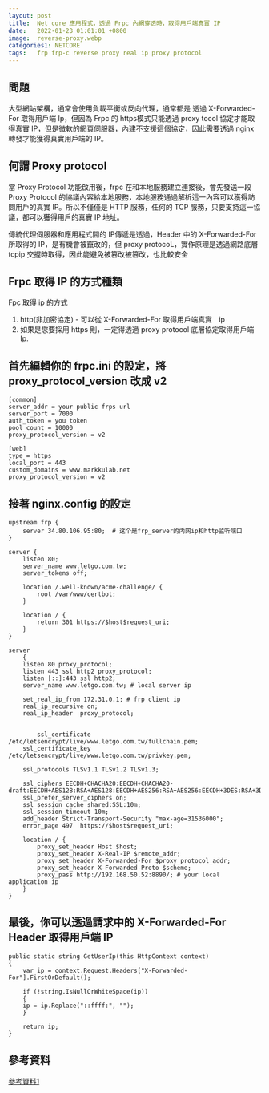 ```yaml
---
layout: post
title:  Net core 應用程式，透過 Frpc 內網穿透時，取得用戶端真實 IP 
date:   2022-01-23 01:01:01 +0800
image:  reverse-proxy.webp
categories1: NETCORE
tags:   frp frp-c reverse proxy real ip proxy protocol
---
```


## 問題
大型網站架構，通常會使用負載平衡或反向代理，通常都是 透過 X-Forwarded-For 取得用戶端 Ip，但因為 Frpc 的 https模式只能透過 proxy tocol 協定才能取得真實 IP，但是微軟的網頁伺服器，內建不支援這個協定，因此需要透過 nginx 轉發才能獲得真實用戶端的 IP。

## 何謂  Proxy protocol
當 Proxy Protocol 功能啟用後，frpc 在和本地服務建立連接後，會先發送一段 Proxy Protocol 的協議內容給本地服務，本地服務通過解析這一內容可以獲得訪問用戶的真實 IP。所以不僅僅是 HTTP 服務，任何的 TCP 服務，只要支持這一協議，都可以獲得用戶的真實 IP 地址。  
  
傳統代理伺服器和應用程式間的 IP傳遞是透過，Header 中的 X-Forwarded-For 所取得的 IP，是有機會被竄改的，但 proxy protocoL，實作原理是透過網路底層 tcpip 交握時取得，因此能避免被篡改被篡改，也比較安全

## Frpc 取得 IP 的方式種類
Fpc 取得 ip 的方式
1. http(非加密協定) - 可以從 X-Forwarded-For  取得用戶端真實　ip
2. 如果是您要採用 https 則，一定得透過 proxy protocol 底層協定取得用戶端 Ip. 

## 首先編輯你的 frpc.ini 的設定，將 proxy_protocol_version 改成 v2

```
[common]
server_addr = your public frps url 
server_port = 7000
auth_token = you token
pool_count = 10000
proxy_protocol_version = v2

[web]
type = https
local_port = 443
custom_domains = www.markkulab.net
proxy_protocol_version = v2
```
## 接著 nginx.config 的設定

```
upstream frp {
	server 34.80.106.95:80;  # 这个是frp_server的内网ip和http监听端口
}

server {
    listen 80;
    server_name www.letgo.com.tw;
    server_tokens off;

    location /.well-known/acme-challenge/ {
        root /var/www/certbot;
    }

    location / {
        return 301 https://$host$request_uri;
    }
}

server
	{
	listen 80 proxy_protocol;
	listen 443 ssl http2 proxy_protocol;
	listen [::]:443 ssl http2;
	server_name www.letgo.com.tw; # local server ip

	set_real_ip_from 172.31.0.1; # frp client ip
	real_ip_recursive on;
	real_ip_header  proxy_protocol;


	    ssl_certificate     /etc/letsencrypt/live/www.letgo.com.tw/fullchain.pem;
    ssl_certificate_key /etc/letsencrypt/live/www.letgo.com.tw/privkey.pem;
	
	ssl_protocols TLSv1.1 TLSv1.2 TLSv1.3;

	ssl_ciphers EECDH+CHACHA20:EECDH+CHACHA20-draft:EECDH+AES128:RSA+AES128:EECDH+AES256:RSA+AES256:EECDH+3DES:RSA+3DES:!MD5;
	ssl_prefer_server_ciphers on;
	ssl_session_cache shared:SSL:10m;
	ssl_session_timeout 10m;
	add_header Strict-Transport-Security "max-age=31536000";
	error_page 497  https://$host$request_uri;

	location / {
		proxy_set_header Host $host;
		proxy_set_header X-Real-IP $remote_addr;
		proxy_set_header X-Forwarded-For $proxy_protocol_addr;		
		proxy_set_header X-Forwarded-Proto $scheme;
		proxy_pass http://192.168.50.52:8890/; # your local application ip
	}
}
```

## 最後，你可以透過請求中的 X-Forwarded-For Header 取得用戶端 IP
```
public static string GetUserIp(this HttpContext context)
{
    var ip = context.Request.Headers["X-Forwarded-For"].FirstOrDefault();

    if (!string.IsNullOrWhiteSpace(ip))
    {
    ip = ip.Replace("::ffff:", "");
    }           
          
    return ip;
}
```

## 參考資料
[參考資料1](https://www.fenghong.tech/blog/ops/frp-get-realip/)
